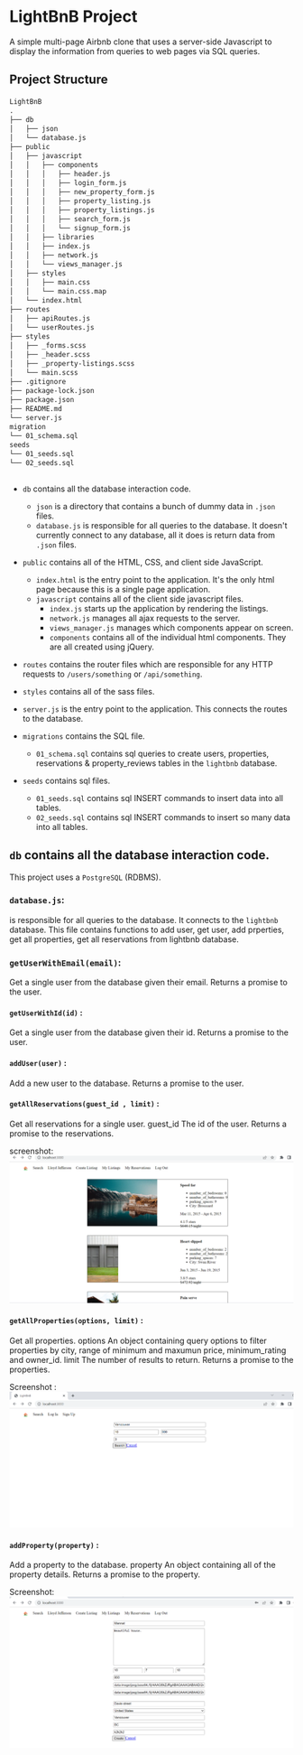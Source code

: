 # LightBnB Project
A simple multi-page Airbnb clone that uses a server-side Javascript to display the information from queries to web pages via SQL queries. 

## Project Structure

```
LightBnB
.
├── db
│   ├── json
│   └── database.js
├── public
│   ├── javascript
│   │   ├── components 
│   │   │   ├── header.js
│   │   │   ├── login_form.js
│   │   │   ├── new_property_form.js
│   │   │   ├── property_listing.js
│   │   │   ├── property_listings.js
│   │   │   ├── search_form.js
│   │   │   └── signup_form.js
│   │   ├── libraries
│   │   ├── index.js
│   │   ├── network.js
│   │   └── views_manager.js
│   ├── styles
│   │   ├── main.css
│   │   └── main.css.map
│   └── index.html
├── routes
│   ├── apiRoutes.js
│   └── userRoutes.js
├── styles  
│   ├── _forms.scss
│   ├── _header.scss
│   ├── _property-listings.scss
│   └── main.scss
├── .gitignore
├── package-lock.json
├── package.json
├── README.md
└── server.js
migration
└── 01_schema.sql
seeds
└── 01_seeds.sql
└── 02_seeds.sql


```

* `db` contains all the database interaction code.
  * `json` is a directory that contains a bunch of dummy data in `.json` files.
  * `database.js` is responsible for all queries to the database. It doesn't currently connect to any database, all it does is return data from `.json` files.
* `public` contains all of the HTML, CSS, and client side JavaScript. 
  * `index.html` is the entry point to the application. It's the only html page because this is a single page application.
  * `javascript` contains all of the client side javascript files.
    * `index.js` starts up the application by rendering the listings.
    * `network.js` manages all ajax requests to the server.
    * `views_manager.js` manages which components appear on screen.
    * `components` contains all of the individual html components. They are all created using jQuery.
* `routes` contains the router files which are responsible for any HTTP requests to `/users/something` or `/api/something`. 
* `styles` contains all of the sass files. 
* `server.js` is the entry point to the application. This connects the routes to the database.

* `migrations` contains the SQL file.
  * `01_schema.sql` contains sql queries to create users, properties, reservations & property_reviews tables in the `lightbnb` database.
* `seeds` contains sql files.
  * `01_seeds.sql` contains sql INSERT commands to insert data into all tables.
  * `02_seeds.sql` contains sql INSERT commands to insert so many data into all tables.

## `db` contains all the database interaction code.
  This project uses a `PostgreSQL` (RDBMS).
  ### `database.js`:
   is responsible for all queries to the database. It connects to the `lightbnb` database. This file contains functions to add user, get user, add prperties, get all properties, get all reservations from lightbnb database. 

  ### `getUserWithEmail(email)`: 
  Get a single user from the database given their email. Returns a promise to the user.

  #### `getUserWithId(id)` :
  Get a single user from the database given their id. Returns a promise to the user.

  #### `addUser(user)` :
  Add a new user to the database. Returns a promise to the user.

  #### `getAllReservations(guest_id , limit)` :
  Get all reservations for a single user. guest_id The id of the user. Returns a promise to the reservations.

   screenshot: 
    !["Screenshot of my Reservations"](https://github.com/mitalikawde11/LightBnB/blob/master/screenshots/my_reservations.png?raw=true)


  #### `getAllProperties(options, limit)` :
  Get all properties. options An object containing query options to filter properties by city, range of minimum and maxumun price, minimum_rating and owner_id. limit The number of results to return. Returns a promise to the properties.

   Screenshot :
    !["Screenshot of search (filter property)"](https://github.com/mitalikawde11/LightBnB/blob/master/screenshots/property_filter_options.png?raw=true)
    

  #### `addProperty(property)` :
  Add a property to the database. property An object containing all of the property details. Returns a promise to the property.
  
  Screenshot: 
    !["Screenshot of add property"](https://github.com/mitalikawde11/LightBnB/blob/master/screenshots/add_property.png?raw=true)

   